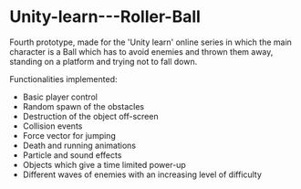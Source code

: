 # Unity-learn---Roller-Ball

Fourth prototype, made for the 'Unity learn' online series in which the main character is a Ball which has to avoid enemies and thrown them away, standing on a platform and trying not to fall down.

Functionalities implemented:

- Basic player control
- Random spawn of the obstacles
- Destruction of the object off-screen
- Collision events
- Force vector for jumping
- Death and running animations
- Particle and sound effects
- Objects which give a time limited power-up
- Different waves of enemies with an increasing level of difficulty
